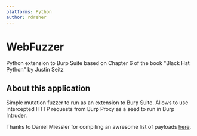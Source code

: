 ```yaml
---
platforms: Python
author: rdreher 
---
```


# WebFuzzer 
Python extension to Burp Suite based on Chapter 6 of the book "Black Hat Python" by Justin Seitz

## About this application

Simple mutation fuzzer to run as an extension to Burp Suite. Allows to use intercepted HTTP requests from Burp Proxy as a seed to run in Burp Intruder.

Thanks to Daniel Miessler for compiling an awresome list of payloads [here](https://github.com/danielmiessler/SecLists).
